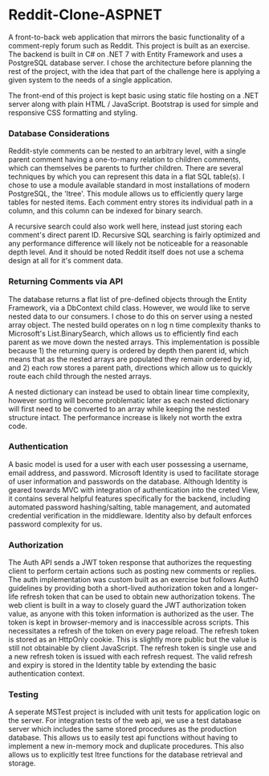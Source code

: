 # Reddit-Clone-ASPNET

A front-to-back web application that mirrors the basic functionality of a comment-reply forum such as Reddit. This project is built as an exercise. The backend is built in C# on .NET 7 with Entity Framework and uses a PostgreSQL database server. 
I chose the architecture before planning the rest of the project, with the idea that part of the challenge here is applying a given system to the needs of a single application.

The front-end of this project is kept basic using static file hosting on a .NET server along with plain HTML / JavaScript. Bootstrap is used for simple and responsive CSS formatting and styling.

### Database Considerations

Reddit-style comments can be nested to an arbitrary level, with a single parent comment having a one-to-many relation to children comments, which can themselves be parents to further children. There are several techniques by which you can
represent this data in a flat SQL table(s). I chose to use a module available standard in most installations of modern PostgreSQL, the 'ltree'. This module allows us to efficiently query large tables for nested items. Each comment 
entry stores its individual path in a column, and this column can be indexed for binary search.

A recursive search could also work well here, instead just storing each comment's direct parent ID. Recursive SQL searching is fairly optimized and any performance difference will likely not be noticeable for a reasonable depth level.
And it should be noted Reddit itself does not use a schema design at all for it's comment data.

### Returning Comments via API

The database returns a flat list of pre-defined objects through the Entity Framework, via a DbContext child class. However, we would like to serve nested data to our consumers. I chose to do this on server using a nested array object. The nested build 
operates on n log n time complexity thanks to Microsoft's List.BinarySearch, which allows us to efficiently find each parent as we move down the nested arrays. This implementation is possible because 1) the returning query is ordered by depth
then parent id, which means that as the nested arrays are populated they remain ordered by id, and 2) each row stores a parent path, directions which allow us to quickly route each child through the nested arrays.

A nested dictionary can instead be used to obtain linear time complexity, however sorting will become problematic later as each nested dictionary will first need to be converted to an array while keeping the nested structure intact. The 
performance increase is likely not worth the extra code. 

### Authentication

A basic model is used for a user with each user possessing a username, email address, and password. Microsoft Identity is used to facilitate storage of user information and passwords on the database. Although Identity is geared towards MVC with integration of authentication into the creted View, it contains several helpful features specifically for the backend, including automated password hashing/salting, table management, and automated credential verification in the middleware. Identity also by default enforces password complexity for us.

### Authorization

The Auth API sends a JWT token response that authorizes the requesting client to perform certain actions such as posting new comments or replies. The auth implementation was custom built as an exercise but follows Auth0 guidelines by providing both a short-lived authorization token and a longer-life refresh token that can be used to obtain new authorization tokens. The web client is built in a way to closely guard the JWT authorization token value, as anyone with this token information is authorized as the user. The token is kept in browser-memory and is inaccessible across scripts. This necessitates a refresh of the token on every page reload. The refresh token is stored as an HttpOnly cookie. This is slightly more public but the value is still not obtainable by client JavaScript. The refresh token is single use and a new refresh token is issued with each refresh request. The valid refresh and expiry is stored in the Identity table by extending the basic authentication context.

### Testing

A seperate MSTest project is included with unit tests for application logic on the server. For integration tests of the web api, we use a test database server which includes the same stored procedures as the production database. This allows us to easily test api functions without having to implement a new in-memory mock and duplicate procedures. This also allows us to explicitly test ltree functions for the database retrieval and storage.



